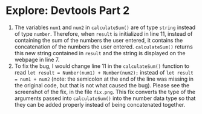 # Explore: Devtools Part 2

1. The variables `num1` and `num2` in `calculateSum()` are of type `string` instead of type `number`. Therefore, when `result` is initialized in line 11, instead of containing the sum of the numbers the user entered, it contains the concatenation of the numbers the user entered. `calculateSum()` returns this new string contained in `result` and the string is displayed on the webpage in line 7.
2. To fix the bug, I would change line 11 in the `calculateSum()` function to read `let result = Number(num1) + Number(num2);` instead of `let result = num1 + num2` (note: the semicolon at the end of the line was missing in the original code, but that is not what caused the bug). Please see the screenshot of the fix, in the file `fix.png`. This fix converts the type of the arguments passed into `calculateSum()` into the number data type so that they can be added properly instead of being concatenated together. 
